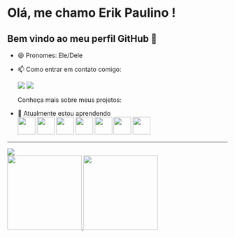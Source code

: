 # Olá, me chamo Erik Paulino ! 
## Bem vindo ao meu perfil GitHub 👋
          
- 😄 Pronomes: Ele/Dele          
- 📫 Como entrar em contato comigo:
  <div>
    <a href="https://www.linkedin.com/in/erik-paulino-bb0a021b9" target="_blank"><img loading="lazy" src="https://img.shields.io/badge/-LinkedIn-%230077B5?style=for-the-badge&logo=linkedin&logoColor=white" target="_blank"></a>
    <a href = "mailto:contato@seu-usuário-aqui"><img loading="lazy" src="https://img.shields.io/badge/Gmail-D14836?style=for-the-badge&logo=gmail&logoColor=white" target="_blank"></a>
  </div> 

  <div>
            <p> Conheça mais sobre meus projetos: </p>
  </div>

- 🌱 Atualmente estou aprendendo             
            <img src="https://cdn.jsdelivr.net/gh/devicons/devicon@latest/icons/html5/html5-original.svg" width="40" height="40" />
             <img src="https://cdn.jsdelivr.net/gh/devicons/devicon@latest/icons/css3/css3-original.svg" width="40" height="40" />
            <img src="https://cdn.jsdelivr.net/gh/devicons/devicon@latest/icons/trello/trello-original.svg" width="40" height="40" />
            <img src="https://cdn.jsdelivr.net/gh/devicons/devicon@latest/icons/figma/figma-original.svg" width="40" height="40" />
            <img src="https://cdn.jsdelivr.net/gh/devicons/devicon@latest/icons/git/git-original.svg" width="40" height="40" />
              <img src="https://cdn.jsdelivr.net/gh/devicons/devicon@latest/icons/javascript/javascript-original.svg" width="40" height="40" />
              <img src="https://cdn.jsdelivr.net/gh/devicons/devicon@latest/icons/react/react-original.svg" width="40" height="40" />
          
          


--------------------------------------------------------------------------------------------


<img src="https://media1.tenor.com/m/jHg-q58KgiYAAAAC/scaler-create-impact.gif" />

<div>
<a href="https://github.com/ErikPaulino87">
<img loading="lazy" height="170em" src="https://github-readme-stats.vercel.app/api/top-langs/?username=ErikPaulino87&layout=compact&langs_count=7&theme=dracula"/>
<img loading="lazy" height="170em" src="https://github-readme-stats.vercel.app/api?username=ErikPaulino87&show_icons=true&theme=dracula&include_all_commits=true&count_private=true"/>
</div>

